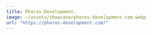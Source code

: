 ```yaml
---
title: Pharos Development.
image: ~/assets/showcase/pharos-development.com.webp
url: "https://pharos-development.com/"
---
```

